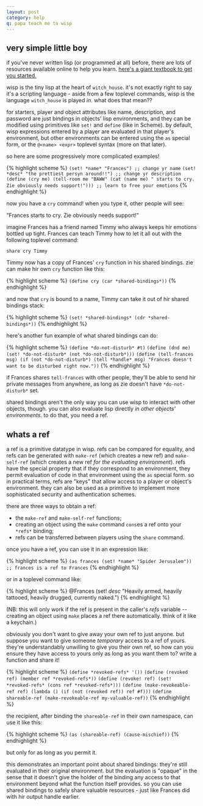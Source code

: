 ```yaml
---
layout: post
category: help
q: papa teach me to wisp
---
```

very simple little boy
----------------------

if you've never written lisp (or programmed at all) before, there are lots of resources available online to help you learn. [here's a giant textbook to get you started.](http://htdp.org/)

wisp is the tiny lisp at the heart of `witch_house`. it's not exactly right to say it's a scripting language - aside from a few toplevel commands, wisp is the language `witch_house` is played _in_. what does that mean??

for starters, player and object attributes like name, description, and password are just bindings in objects' lisp environments, and they can be modified using primitives like `set!` and `define` (like in Scheme). by default, wisp expressions entered by a player are evaluated in that player's environment, but other environments can be entered using the `as` special form, or the `@<name> <expr>` toplevel syntax (more on that later).

so here are some progressively more complicated examples!

{% highlight scheme %}
`(set! *name* "Frances") ;; change yr name`
`(set! *desc* "the prettiest persyn around!!") ;; change yr description`
`(define (cry me) (tell-room me "BAWW" (cat (name me) " starts to cry. Zie obviously needs support!"))) ;; learn to free your emotions`
{% endhighlight %}

now you have a `cry` command! when you type it, other people will see: 

"Frances starts to cry. Zie obviously needs support!"

imagine Frances has a friend named Timmy who always keeps hir emotions bottled up tight. Frances can teach Timmy how to let it all out with the following toplevel command:

`share cry Timmy`

Timmy now has a copy of Frances' `cry` function in his shared bindings. zie can make hir own `cry` function like this:

{% highlight scheme %}
`(define cry (car *shared-bindings*))`
{% endhighlight %}

and now that `cry` is bound to a name, Timmy can take it out of hir shared bindings stack:

{% highlight scheme %}
`(set! *shared-bindings* (cdr *shared-bindings*))`
{% endhighlight %}

here's another fun example of what shared bindings can do:

{% highlight scheme %}
`(define *do-not-disturb* #t)`
`(define (dnd me) (set! *do-not-disturb* (not *do-not-disturb*)))`
`(define (tell-frances msg) (if (not *do-not-disturb*) (tell *handle* msg) "Frances doesn't want to be disturbed right now."))`
{% endhighlight %}

if Frances shares `tell-frances` with other people, they'll be able to send hir private messages from anywhere, as long as zie doesn't have `*do-not-disturb*` set.

shared bindings aren't the only way you can use wisp to interact with other objects, though. you can also evaluate lisp directly _in other objects' environments._ to do that, you need a ref.

whats a ref
-----------

a ref is a primitive datatype in wisp. refs can be compared for equality, and refs can be generated with `make-ref` (which creates a new ref) and `make-self-ref` (which creates a new ref _for the evaluating environment_). refs have the special property that if they correspond to an environment, they permit evaluation of code in that environment using the `as` special form. so in practical terms, refs are "keys" that allow access to a player or object's environment. they can also
be used as a primitive to implement more sophisticated security and authentication schemes.

there are three ways to obtain a ref:

- the `make-ref` and `make-self-ref` functions;
- creating an object using the `make` command `cons`es a ref onto your `*refs*` binding;
- refs can be transferred between players using the `share` command.

once you have a ref, you can use it in an expression like:

{% highlight scheme %}
`(as frances (set! *name* "Spider Jerusalem")) ;; frances is a ref to Frances`
{% endhighlight %}

or in a toplevel command like:

{% highlight scheme %}
@Frances (set! *desc* "Heavily armed, heavily tattooed, heavily drugged, currently naked.")
{% endhighlight %}

(NB: this will only work if the ref is present in the caller's *refs* variable -- creating an object using `make` places a ref there automatically. think of it like a keychain.)

obviously you don't want to give away your own ref to just anyone. but suppose you want to give someone _temporary_ access to a ref of yours. they're understandably unwilling to give you their own ref, so how can you ensure they have access to yours only as long as you want them to? write a function and share it!

{% highlight scheme %}
`(define *revoked-refs* '())`
`(define (revoked ref) (member ref *revoked-refs*))`
`(define (revoke! ref) (set! *revoked-refs* (cons ref *revoked-refs*)))`
`(define (make-revokeable-ref ref) (lambda () (if (not (revoked ref)) ref #f)))`
`(define shareable-ref (make-revokeable-ref my-valuable-ref))`
{% endhighlight %}

the recipient, after binding the `shareable-ref` in their own namespace, can use it like this:

{% highlight scheme %}
`(as (shareable-ref) (cause-mischief))`
{% endhighlight %}

but only for as long as you permit it.

this demonstrates an important point about shared bindings: they're still evaluated in their original environment. but the evaluation is "opaque" in the sense that it doesn't give the holder of the binding any access to that environment beyond what the function itself provides. so you can use shared bindings to safely share valuable resources - just like Frances did with hir output handle earlier.


